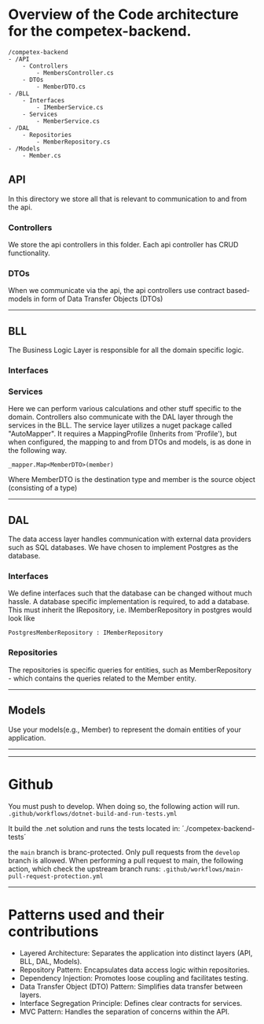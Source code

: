 # Overview of the Code architecture for the competex-backend.
```
/competex-backend
- /API
    - Controllers
        - MembersController.cs
    - DTOs
        - MemberDTO.cs
- /BLL
    - Interfaces
        - IMemberService.cs
    - Services
        - MemberService.cs
- /DAL
    - Repositories
        - MemberRepository.cs
- /Models
    - Member.cs
```

## API
In this directory we store all that is relevant to communication to and from the api.

### Controllers
We store the api controllers in this folder. Each api controller has CRUD functionality.
### DTOs
When we communicate via the api, the api controllers use contract based-models in form of Data Transfer Objects (DTOs)

---

## BLL
The Business Logic Layer is responsible for all the domain specific logic.

### Interfaces
### Services
Here we can perform various calculations and other stuff specific to the domain.
Controllers also communicate with the DAL layer through the services in the BLL.
The service layer utilizes a nuget package called "AutoMapper".
It requires a MappingProfile (Inherits from 'Profile'), but when configured, the mapping to and from DTOs and models, is as done in the following way.

```
_mapper.Map<MemberDTO>(member)
```
Where MemberDTO is the destination type and member is the source object (consisting of a type)

---

## DAL
The data access layer handles communication with external data providers such as SQL databases.
We have chosen to implement Postgres as the database.

### Interfaces
We define interfaces such that the database can be changed without much hassle.
A database specific implementation is required, to add a database. This must inherit the I<Entity>Repository, i.e. IMemberRepository in postgres would look like

`PostgresMemberRepository : IMemberRepository`

### Repositories
The repositories is specific queries for entities, such as MemberRepository - which contains the queries related to the Member entity.

---

## Models
Use your models(e.g., Member) to represent the domain entities of your application.

---

---

# Github

You must push to develop.
When doing so, the following action will run.
`.github/workflows/dotnet-build-and-run-tests.yml`

It build the .net solution and runs the tests located in: 
´./competex-backend-tests´

the `main` branch is branc-protected. Only pull requests from the `develop` branch is allowed.
When performing a pull request to main, the following action, which check the upstream branch runs:
`.github/workflows/main-pull-request-protection.yml`

---



# Patterns used and their contributions
- Layered Architecture: Separates the application into distinct layers (API, BLL, DAL, Models).
- Repository Pattern: Encapsulates data access logic within repositories.
- Dependency Injection: Promotes loose coupling and facilitates testing.
- Data Transfer Object (DTO) Pattern: Simplifies data transfer between layers.
- Interface Segregation Principle: Defines clear contracts for services.
- MVC Pattern: Handles the separation of concerns within the API.
